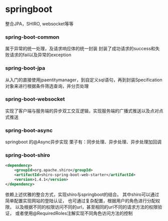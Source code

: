 # springboot
整合JPA，SHIRO, websocket等等

### spring-boot-common
属于异常的统一处理，及请求响应体的统一封装
封装了成功请求的success和失败请求的fail以及异常的exception

### spring-boot-jpa
从入门的直接使用jpaentitymanager，到自定义sql语句，再到封装Specification
对象来进行根据条件筛选查询，并分页处理

### spring-boot-websocket
实现了客户端与服务端的异步双工交互逻辑，实现服务端的广播式推送以及点对点式推送


### spring-boot-async
springboot 的@Async异步实现
栗子有：同步处理、异步处理、异步处理加回调

### spring-boot-shiro
```xml
<dependency>
    <groupId>org.apache.shiro</groupId>
    <artifactId>shiro-spring-boot-web-starter</artifactId>
    <version>1.4.1</version>
</dependency>
```
依赖上述优雅的整合方式，实现shiro与springboot的结合。
其中shiro可以通过简单配置实现网站的登陆认证，
也可通过复杂配置，根据用户的角色进行分配权限，
以及根据不同的权限访问不同的url，甚至相同的url不同的请求方法的权限验证，
或者使用@RequiredRoles注解实现不同角色访问方法的控制